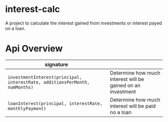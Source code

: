 
# interest-calc
A project to calculate the interest gained from investments or interest payed on a loan.

# Api Overview
| signature                                                                                                             |                                                                                                                                                                                                                                                       |
| --------------------------------------------------------------------------------------------------------------------- | ----------------------------------------------------------------------------------------------------------------------------------------------------------------------------------------------------------------------------------------------------- |
| `investmentInterest(principal, interestRate, additionsPerMonth, numMonths)`                                                     | Determine how much interest will be gained on an investment                                                                                                                                                                        |
| `loanInterest(principal, interestRate, monthlyPayment)` | Determine how much interest will be paid no a loan                                                                                                                                                                |
